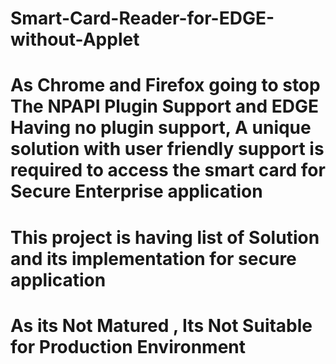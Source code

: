 # Smart-Card-Reader-for-EDGE-without-Applet
# 
# As Chrome and Firefox going to stop The NPAPI Plugin Support and EDGE Having no plugin support, A unique solution with user friendly support is required to access the smart card for Secure Enterprise application
# 
# This project is having list of Solution and its implementation for secure application
# As its Not Matured , Its Not Suitable for Production Environment

